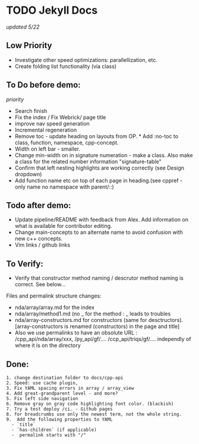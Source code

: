# TODO Jekyll Docs

_updated 5/22_

## Low Priority

- Investigate other speed optimizations: parallellization, etc.
- Create folding list functionality (via class)

## To Do before demo:

_priority_

- Search finish
- Fix the index / Fix Webrick/ page title
- improve nav speed generation
- Incremental regeneration
- Remove toc - update heading on layouts from OP. \* Add :no-toc to class, function, namespace, cpp-concept.
- Width on left bar - smaller.
- Change min-width on <td> in signature numeration - make a class. Also make a class for the related number information "signature-table"
- Confirm that left nesting highlights are working correctly (see Design dropdown)
- Add function name etc on top of each page in heading.(see cppref - only name no namespace with parent/::)

## Todo after demo:

- Update pipeline/README with feedback from Alex. Add information on what is available for contributor editing.
- Change main-concepts to an alternate name to avoid confusion with new c++ concepts.
- Vim links / github links

## To Verify:

- Verify that constructor method naming / descrutor method naming is correct. See below...

Files and permalink structure changes:

- nda/array/array.md for the index
- nda/array/method1.md (no _ for the method : _ leads to troubles
- nda/array-constructors.md for constructors (same for desctructors).
  [array-constructors is renamed (constructors) in the page and title]
- Also we use permalinks to have an obsolute URL :
  /cpp_api/nda/array/xxx, /py_api/gf/…. /ccp_api/triqs/gf/…. independly of where it is on the directory

## Done:

    1. change destination folder to docs/cpp-api
    2. Speed: use cache plugin,
    3. Fix YAML spacing errors in array / array_view
    4. Add great-grandparent level - and more?
    5. Fix left side navigation
    6. Remove gray on gray code highlighting font color. (blackish)
    7. Try a test deploy /ci. - Github pages
    8. for breadcrumbs use only the newest term, not the whole string.
    9.  Add the following properties to YAML
      - `title`
      - `has-children` (if applicable)
      -  permalink starts with "/"
